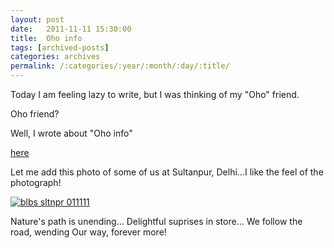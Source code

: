 ```yaml
---
layout: post
date:	2011-11-11 15:30:00
title:  Oho info
tags: [archived-posts]
categories: archives
permalink: /:categories/:year/:month/:day/:title/
---
```

Today I am feeling lazy to write, but I was thinking of my "Oho" friend.

Oho friend?

Well, I wrote about "Oho info"

<a href="http://deponti.livejournal.com/144780.html"> here </a>

Let me add this photo of some of us at Sultanpur, Delhi...I like the feel of the photograph!

 <a href="http://s1142.photobucket.com/albums/n602/Deepapctrsglr/?action=view&amp;current=IMG_1588.jpg" target="_blank"><img src="http://i1142.photobucket.com/albums/n602/Deepapctrsglr/IMG_1588.jpg" border="0" alt="blbs sltnpr 011111"></a>

Nature's path is unending...
Delightful suprises in store...
We follow the road, wending
Our way, forever more!
